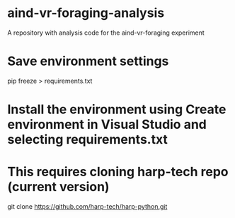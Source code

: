# aind-vr-foraging-analysis
A repository with analysis code for the aind-vr-foraging experiment

# Save environment settings
pip freeze > requirements.txt

# Install the environment using Create environment in Visual Studio and selecting requirements.txt

# This requires cloning harp-tech repo (current version)
git clone https://github.com/harp-tech/harp-python.git